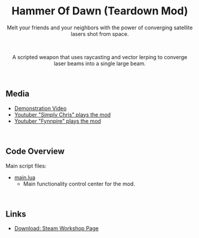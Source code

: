 <h1 align="center"> Hammer Of Dawn (Teardown Mod) </h1>
<p align="center">Melt your friends and your neighbors with the power of converging satellite lasers shot from space. </p>
<br>

<p align="center">A scripted weapon that uses raycasting and vector lerping to converge laser beams into a single large beam. </p>
<br>


## Media
* [Demonstration Video](https://www.youtube.com/watch?v=KNr01lnrQDg)
* [Youtuber "Simply Chris" plays the mod](https://www.youtube.com/watch?v=DoV9J_KeMwY&t=303s)
* [Youtuber "Fynnpire" plays the mod](https://youtu.be/3M5WGryllU0?t=777)


<br>

## Code Overview
Main script files:

* [main.lua](https://github.com/cheejins/Teardown-Mod---Hammer-of-Dawn--Gears-of-War-/blob/main/main.lua)
  * Main functionality control center for the mod.
  
<br>

## Links
* [Download: Steam Workshop Page](https://steamcommunity.com/sharedfiles/filedetails/?id=2473122987)
